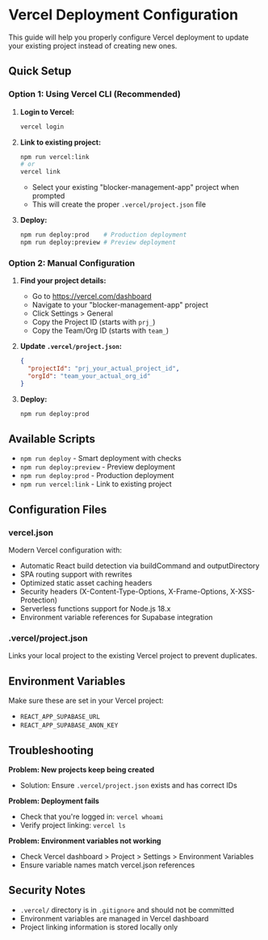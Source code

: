 # Vercel Deployment Configuration

This guide will help you properly configure Vercel deployment to update your existing project instead of creating new ones.

## Quick Setup

### Option 1: Using Vercel CLI (Recommended)

1. **Login to Vercel:**
   ```bash
   vercel login
   ```

2. **Link to existing project:**
   ```bash
   npm run vercel:link
   # or
   vercel link
   ```
   - Select your existing "blocker-management-app" project when prompted
   - This will create the proper `.vercel/project.json` file

3. **Deploy:**
   ```bash
   npm run deploy:prod    # Production deployment
   npm run deploy:preview # Preview deployment
   ```

### Option 2: Manual Configuration

1. **Find your project details:**
   - Go to https://vercel.com/dashboard
   - Navigate to your "blocker-management-app" project
   - Click Settings > General
   - Copy the Project ID (starts with `prj_`)
   - Copy the Team/Org ID (starts with `team_`)

2. **Update `.vercel/project.json`:**
   ```json
   {
     "projectId": "prj_your_actual_project_id",
     "orgId": "team_your_actual_org_id"
   }
   ```

3. **Deploy:**
   ```bash
   npm run deploy:prod
   ```

## Available Scripts

- `npm run deploy` - Smart deployment with checks
- `npm run deploy:preview` - Preview deployment
- `npm run deploy:prod` - Production deployment
- `npm run vercel:link` - Link to existing project

## Configuration Files

### vercel.json
Modern Vercel configuration with:
- Automatic React build detection via buildCommand and outputDirectory
- SPA routing support with rewrites
- Optimized static asset caching headers
- Security headers (X-Content-Type-Options, X-Frame-Options, X-XSS-Protection)
- Serverless functions support for Node.js 18.x
- Environment variable references for Supabase integration

### .vercel/project.json
Links your local project to the existing Vercel project to prevent duplicates.

## Environment Variables

Make sure these are set in your Vercel project:
- `REACT_APP_SUPABASE_URL`
- `REACT_APP_SUPABASE_ANON_KEY`

## Troubleshooting

**Problem: New projects keep being created**
- Solution: Ensure `.vercel/project.json` exists and has correct IDs

**Problem: Deployment fails**
- Check that you're logged in: `vercel whoami`
- Verify project linking: `vercel ls`

**Problem: Environment variables not working**
- Check Vercel dashboard > Project > Settings > Environment Variables
- Ensure variable names match vercel.json references

## Security Notes

- `.vercel/` directory is in `.gitignore` and should not be committed
- Environment variables are managed in Vercel dashboard
- Project linking information is stored locally only
